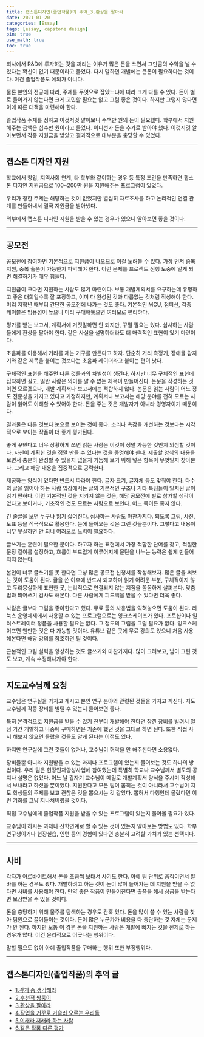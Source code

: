 ```yaml
---
title: 캡스톤디자인(졸업작품)의 추억_3.환상을 팔아라
date: 2021-01-20
categories: [Essay]
tags: [essay, capstone design]
pin: true
use_math: true
toc: true
---
```


회사에서 R&D에 투자하는 것을 꺼리는 이유가 많은 돈을 쓰면서 그만큼의 수익을 낼 수 있다는 확신이 없기 때문이라고 들었다. 다시 말하면 개발에는 큰돈이 필요하다는 것이다. 이건 졸업작품도 예외가 아니다.  
  
물론 본인의 전공에 따라, 주제를 무엇으로 잡았느냐에 따라 크게 다를 수 있다. 돈이 별로 들어가지 않는다면 크게 고민할 필요는 없고 그럼 좋은 것이다. 하지만 그렇지 않다면 이에 따른 대책을 마련해야 한다.  
  
졸업작품 주제를 정하고 이것저것 알아보니 수백만 원의 돈이 필요했다. 학부에서 지원해주는 금액은 십수만 원이라고 들었다. 어디선가 돈을 추가로 받아야 했다. 이것저것 알아보면서 각종 지원금을 받았고 결과적으로 대부분을 충당할 수 있었다.  

***

## __캡스톤 디자인 지원__

학교에서 창업, 지역사회 연계, 타 학부와 같이하는 경우 등 특정 조건을 만족하면 캡스톤 디자인 지원금으로 100~200만 원을 지원해주는 프로그램이 있었다.  
  
우리가 정한 주제는 해당하는 것이 없었지만 열심히 자료조사를 하고 논리적인 연결 관계를 만들어내서 결국 지원금을 받아냈다.  
  
외부에서 캡스톤 디자인 지원을 받을 수 있는 경우가 있으니 알아보면 좋을 것이다.  

***

## __공모전__

공모전에 참여하면 기본적으로 지원금이 나오므로 이걸 노려볼 수 있다. 가장 먼저 중복 지원, 중복 출품이 가능한지 파악해야 한다. 이런 문제를 프로젝트 진행 도중에 알게 되면 해결하기가 매우 힘들다.  
  
지원금이 크다면 지원하는 사람도 많기 마련이다. 보통 개발계획서를 요구하는데 유명하고 좋은 대회일수록 잘 포장하고, 이미 다 완성된 것과 다름없는 것처럼 작성해야 한다. 미리 저학년 때부터 간단한 공모전에 나가는 것도 좋다. 기본적인 MCU, 점퍼선, 각종 케이블은 범용성이 높으니 미리 구매해놓으면 여러모로 편리하다.  

평가를 받는 보고서, 계획서에 거짓말하면 안 되지만, 꾸밀 필요는 있다. 심사하는 사람들에게 환상을 팔아야 한다. 같은 사실을 설명하더라도 더 매력적인 표현이 있기 마련이다.  
  
초음파를 이용해서 거리를 재는 기구를 만든다고 하자. 단순히 거리 측정기, 장애물 감지기와 같은 제목을 붙이는 것보다는 초음파 레이더라고 붙이는 편이 낫다.  
  
구체적인 표현을 해주면 다른 것들과의 차별성이 생긴다. 하지만 너무 구체적인 표현에 집착하면 길고, 일반 사람은 의미를 알 수 없는 제목이 만들어진다. 논문을 작성하는 것이면 모르겠으나, 개발 계획서나 보고서에는 적합하지 않다. 논문은 읽는 사람이 어느 정도 전문성을 가지고 있다고 가정하지만, 계획서나 보고서는 해당 분야를 전혀 모르는 사람이 읽어도 이해할 수 있어야 한다. 돈을 주는 것은 개발자가 아니라 경영자이기 때문이다.  
  
결과물은 다른 것보다 눈으로 보이는 것이 좋다. 소리나 촉감을 개선하는 것보다는 시각적으로 보이는 작품이 더 좋게 평가된다.  
  
좋게 꾸민다고 너무 장황하게 쓰면 읽는 사람은 이것이 정말 가능한 것인지 의심할 것이다. 자신이 계획한 것을 정말 만들 수 있다는 것을 증명해야 한다. 제출할 양식의 내용을 보면서 충분히 완성할 수 있을지 없을지 가늠해 보기 위해 넣은 항목이 무엇일지 찾아본다. 그리고 해당 내용을 집중적으로 공략한다.
  
제공하는 양식이 있다면 반드시 따라야 한다. 글자 크기, 글자체 등도 맞춰야 한다. 다수의 글을 읽어야 하는 사람 입장에서는 글의 기본적인 구조나 기타 특징들이 일치된 글이 읽기 편하다. 이런 기본적인 것을 지키지 않는 것은, 해당 공모전에 별로 참가할 생각이 없다고 보이거나, 기초적인 것도 모르는 사람으로 보인다. 어느 쪽이든 좋지 않다.  
  
긴 줄글을 보면 누구나 읽기 싫어진다. 심사하는 사람도 마찬가지다. 되도록 그림, 사진, 도표 등을 적극적으로 활용한다. 눈에 들어오는 것은 그런 것들뿐이다. 그렇다고 내용이 너무 부실하면 안 되니 여러모로 노력이 필요하다.  
  
글쓰기는 훈련이 필요한 분야다. 하고자 하는 표현에서 가장 적합한 단어를 찾고, 적절한 문장 길이를 설정하고, 흐름이 부드럽게 이루어지게 문단을 나누는 능력은 쉽게 만들어지지 않는다.  
  
본인이 너무 글쓰기를 못 한다면 그냥 많은 공모전 신청서를 작성해보자. 많은 글을 써보는 것이 도움이 된다. 글을 쓴 이후에 반드시 퇴고하며 읽기 어려운 부분, 구체적이지 않고 두리뭉실하게 표현한 곳, 논리적으로 연결되지 않는 지점을 꼼꼼하게 살펴본다. 맞춤법과 띄어쓰기 검사도 해본다. 다른 사람에게 피드백을 받을 수 있다면 더욱 좋다.  
  
사람은 글보다 그림을 좋아한다고 했다. 무료 툴의 사용법을 익혀놓으면 도움이 된다. 리눅스 운영체제에서 사용할 수 있는 프로그램으로는 잉크스케이프가 있다. 포토샵이나 일러스트레이터 정품을 사용할 필요는 없다. 그 정도의 그림을 그릴 필요가 없다. 잉크스케이프면 웬만한 것은 다 가능할 것이다. 유튜브 같은 곳에 무료 강의도 있으니 처음 사용해본다면 해당 강의를 참조하면 될 것이다.  
  
근본적인 그림 실력을 향상하는 것도 글쓰기와 마찬가지다. 많이 그려보고, 남이 그린 것도 보고, 계속 수정해나가야 한다.  

***

## __지도교수님께 요청__

교수님은 연구실을 가지고 계시고 본인 연구 분야와 관련된 것들을 가지고 계신다. 지도교수님께 각종 장비를 빌릴 수 있는지 물어보면 좋다.  
  
특히 본격적으로 지원금을 받을 수 있기 전부터 개발해야 한다면 잠깐 장비를 빌려서 일정 기간 개발하고 나중에 구매하면은 기존에 했던 것을 그대로 하면 된다. 또한 직접 사서 해보지 않으면 몰랐을 것들도 알게 된다는 이점도 있다.  
  
하지만 연구실에 그런 것들이 없거나, 교수님이 허락을 안 해주신다면 소용없다.  
  
장비들뿐 아니라 지원받을 수 있는 과제나 프로그램이 있는지 물어보는 것도 하나의 방법이다. 우리 팀은 현장인재양성사업에 참여했는데 특별히 학교나 교수님께서 별도의 공지나 설명은 없었다. 어느 날 갑자기 교수님이 메일로 개발계획서 양식을 주시며 작성해서 보내라고 하셨을 뿐이었다. 지원한다고 모든 팀이 뽑히는 것이 아니라서 교수님이 지도 학생들의 주제를 보고 괜찮은 것을 뽑으시는 것 같았다. 뽑혀서 다행인데 몰랐다면 이런 기회를 그냥 지나쳐버렸을 것이다.  
  
직접 교수님에게 졸업작품 지원을 받을 수 있는 프로그램이 있는지 물어볼 필요가 있다.  
  
교수님이 하시는 과제나 산학연계로 할 수 있는 것이 있는지 알아보는 방법도 있다. 학부 연구생이거나 현장실습, 인턴 등의 경험이 있다면 충분히 고려할 가치가 있는 선택지다.  

***

## __사비__

각자가 아르바이트해서 돈을 조금씩 보태서 사기도 한다. 아예 팀 단위로 움직이면서 알바를 하는 경우도 봤다. 개발하려고 하는 것이 돈이 많이 들어가는 데 지원을 받을 수 없다면 사비를 사용해야 한다. 만약 좋은 작품이 만들어진다면 출품을 해서 상금을 받는다면 보상받을 수 있을 것이다.  
  
돈을 충당하기 위해 물주를 탐색하는 경우도 간혹 있다. 돈을 많이 쓸 수 있는 사람을 찾아 팀원으로 끌어들이는 것이다. 돈이 많은 누군가가 비용을 다 충단하는 것 자체는 문제가 안 된다. 하지만 보통 이 경우 돈을 지원하는 사람은 개발에 빠지는 것을 전제로 하는 경우가 많다. 이건 윤리적으로 어긋나는 행위이다.  
  
말할 필요도 없이 아예 졸업작품을 구매하는 행위 또한 부정행위다.  

***

## __캡스톤디자인(졸업작품)의 추억 글__

- [1.깊게 좀 생각해라](https://chalgx.github.io/essay/MemoriesofCapstoneDesign1)
- [2.후천적 쌍둥이](https://chalgx.github.io/essay/MemoriesofCapstoneDesign2)
- [3.환상을 팔아라](https://chalgx.github.io/essay/MemoriesofCapstoneDesign3)
- [4.작업을 거꾸로 거슬러 오르는 우리들](https://chalgx.github.io/essay/MemoriesofCapstoneDesign4)
- [5.이래라 저래라 하는 사람](https://chalgx.github.io/essay/MemoriesofCapstoneDesign5)
- [6.같은 작품 다른 평가](https://chalgx.github.io/essay/MemoriesofCapstoneDesign6)